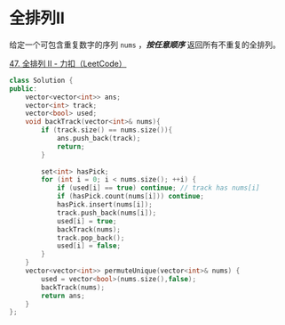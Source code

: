 # 全排列II

给定一个可包含重复数字的序列 `nums` ，***按任意顺序*** 返回所有不重复的全排列。

[47. 全排列 II - 力扣（LeetCode）](https://leetcode.cn/problems/permutations-ii/description/)

```c++
class Solution {
public:
    vector<vector<int>> ans;
    vector<int> track;
    vector<bool> used;
    void backTrack(vector<int>& nums){
        if (track.size() == nums.size()){
            ans.push_back(track);
            return;
        }
        
        set<int> hasPick;
        for (int i = 0; i < nums.size(); ++i) {
            if (used[i] == true) continue; // track has nums[i]
            if (hasPick.count(nums[i])) continue;
            hasPick.insert(nums[i]);
            track.push_back(nums[i]);
            used[i] = true;
            backTrack(nums);
            track.pop_back();
            used[i] = false;
        }
    }
    vector<vector<int>> permuteUnique(vector<int>& nums) {
        used = vector<bool>(nums.size(),false);
        backTrack(nums);
        return ans;
    }
};
```

```c#

```

